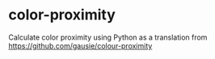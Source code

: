 # color-proximity
Calculate color proximity using Python as a translation from https://github.com/gausie/colour-proximity
